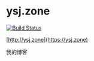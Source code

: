 # ysj.zone
[![Build Status](https://github.com/ToyYan/ysji.net/actions/workflows/publish.yml/badge.svg)](https://github.com/ToyYan/ysji.net/actions)

[http://ysj.zone](https://ysj.zone)

我的博客